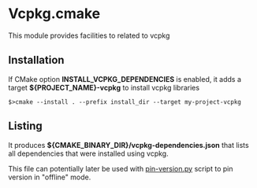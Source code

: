 # Vcpkg.cmake

This module provides facilities to related to vcpkg

## Installation

If CMake option **INSTALL_VCPKG_DEPENDENCIES** is enabled, it adds a target **${PROJECT_NAME}-vcpkg** to install vcpkg libraries

```
$>cmake --install . --prefix install_dir --target my-project-vcpkg
```

## Listing

It produces **${CMAKE_BINARY_DIR}/vcpkg-dependencies.json** that lists all dependencies that were installed using vcpkg.

This file can potentially later be used with [pin-version.py](https://bitbucket.evs.tv/projects/VCPKG/repos/evs-vcpkg-registry/browse/scripts/pin-version.py) script to pin version in "offline" mode.